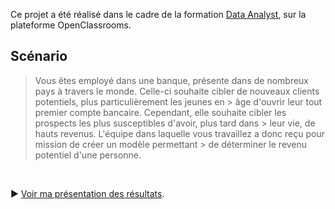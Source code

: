 
Ce projet a été réalisé dans le cadre de la formation [Data Analyst](https://openclassrooms.com/fr/paths/65-data-analyst), sur la plateforme OpenClassrooms.

## Scénario

> Vous êtes employé dans une banque, présente dans de nombreux pays à travers le monde. Celle-ci souhaite cibler de nouveaux clients potentiels, plus particulièrement les jeunes en > âge d'ouvrir leur tout premier compte bancaire. Cependant, elle souhaite cibler les prospects les plus susceptibles d'avoir, plus tard dans > leur vie, de hauts revenus. L'équipe dans laquelle vous travaillez a donc reçu pour mission de créer un modèle permettant > de déterminer le revenu potentiel d'une personne.

<br />

:arrow_forward: [Voir ma présentation des résultats](présentation.pdf).
